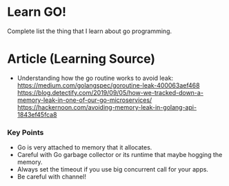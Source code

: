 # Learn GO!

Complete list the thing that I learn about go programming. 

# Article (Learning Source)

- Understanding how the go routine works to avoid leak:
  https://medium.com/golangspec/goroutine-leak-400063aef468
  https://blog.detectify.com/2019/09/05/how-we-tracked-down-a-memory-leak-in-one-of-our-go-microservices/
  https://hackernoon.com/avoiding-memory-leak-in-golang-api-1843ef45fca8
 
### Key Points
 
 - Go is very attached to memory that it allocates.
 - Careful with Go garbage collector or its runtime that maybe hogging the memory.
 - Always set the timeout if you use big concurrent call for your apps.
 - Be careful with channel! 
